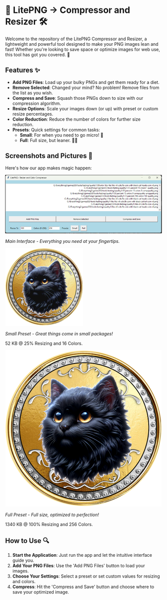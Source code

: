 # 🎨 LitePNG -> Compressor and Resizer 🛠️

Welcome to the repository of the LitePNG Compressor and Resizer, a lightweight and powerful tool designed to make your PNG images lean and fast! Whether you're looking to save space or optimize images for web use, this tool has got you covered. 🚀

## Features ✨

- **Add PNG Files**: Load up your bulky PNGs and get them ready for a diet.
- **Remove Selected**: Changed your mind? No problem! Remove files from the list as you wish.
- **Compress and Save**: Squash those PNGs down to size with our compression algorithm.
- **Resize Options**: Scale your images down (or up) with preset or custom resize percentages.
- **Color Reduction**: Reduce the number of colors for further size reduction.
- **Presets**: Quick settings for common tasks:
  - **Small**: For when you need to go micro! 🐜
  - **Full**: Full size, but leaner. 🏋️‍♂️

## Screenshots and Pictures 📸

Here's how our app makes magic happen:

![App Screenshot](screenshot.png)

*Main Interface - Everything you need at your fingertips.*

![Small Preset](small.png)

*Small Preset - Great things come in small packages!*

52 KB @ 25% Resizing and 16 Colors.

![Full Preset](full.png)

*Full Preset - Full size, optimized to perfection!*

1340 KB @ 100% Resizing and 256 Colors.

## How to Use 🔍

1. **Start the Application**: Just run the app and let the intuitive interface guide you.
2. **Add Your PNG Files**: Use the 'Add PNG Files' button to load your images.
3. **Choose Your Settings**: Select a preset or set custom values for resizing and colors.
4. **Compress**: Hit the 'Compress and Save' button and choose where to save your optimized image.